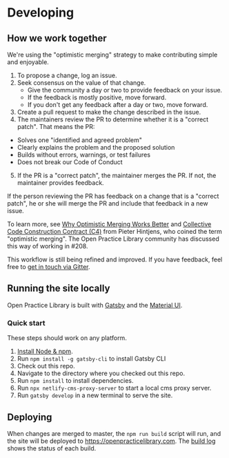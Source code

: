 # Developing

## How we work together

We're using the "optimistic merging" strategy to make contributing simple and enjoyable.

1. To propose a change, log an issue.
2. Seek consensus on the value of that change.
   - Give the community a day or two to provide feedback on your issue.
   - If the feedback is mostly positive, move forward.
   - If you don't get any feedback after a day or two, move forward.
3. Create a pull request to make the change described in the issue.
4. The maintainers review the PR to determine whether it is a "correct patch". That means the PR:
  - Solves one "identified and agreed problem"
  - Clearly explains the problem and the proposed solution
  - Builds without errors, warnings, or test failures
  - Does not break our Code of Conduct  
5. If the PR is a "correct patch", the maintainer merges the PR. If not, the maintainer provides feedback.

If the person reviewing the PR has feedback on a change that is a "correct patch", he or she will merge the PR and include that feedback in a new issue.

To learn more, see [Why Optimistic Merging Works Better](http://hintjens.com/blog:106) and [Collective Code Construction Contract (C4)](https://rfc.zeromq.org/spec:42/C4/) from Pieter Hintjens, who coined the term "optimistic merging". The Open Practice Library community has discussed this way of working in #208.

This workflow is still being refined and improved. If you have feedback, feel free to [get in touch via Gitter](https://gitter.im/openpracticelibrary/).

## Running the site locally
Open Practice Library is built with [Gatsby](https://gatsbyjs.org/) and the [Material UI](https://material-ui.com/).

### Quick start
These steps should work on any platform.

1. [Install Node & npm](https://nodejs.org/en/download/).
2. Run `npm install -g gatsby-cli` to install Gatsby CLI
3. Check out this repo.
4. Navigate to the directory where you checked out this repo.
5. Run `npm install` to install dependencies.
6. Run `npx netlify-cms-proxy-server` to start a local cms proxy server.
7. Run `gatsby develop` in a new terminal to serve the site.

## Deploying

When changes are merged to master, the `npm run build` script will run, and the site will be deployed to https://openpracticelibrary.com. The [build log](https://app.netlify.com/sites/openpracticelibrary/deploys?filter=master) shows the status of each build.
